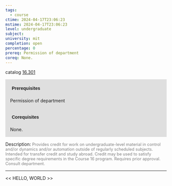 ```yaml
---
tags:
  - course
ctime: 2024-04-17T23:06:23
mstime: 2024-04-17T23:06:23
level: undergraduate
subject: 
university: mit
completion: open
percentage: 0
prereq: Permission of department
coreq: None.
---
```


catalog [16.301](http://student.mit.edu/catalog/m16a.html#16.301)

<span style="display: block; padding: 15px; background-color: rgb(100, 100, 100, 0.2);"><font id="m_prereq1414_0" style="display: block; font-family: Arial, sans-serif; font-weight: bold; padding: 5px">Prerequisites</font><br><span id="prereq1414_0">Permission of department</span></span>
<span style="display: block; padding: 15px; background-color: rgb(100, 100, 100, 0.2);"><font id="m_coreq1414_0" style="display: block; font-family: Arial, sans-serif; font-weight: bold; padding: 5px">Corequisites</font><br><span id="coreq1414_0">None.</span></span>

<font style="">Description:</font>
<font style="color: grey; font-size: 0.8rem;">Provides credit for work on undergraduate-level material in control and/or dynamics and/or automation outside of regularly scheduled subjects. Intended for transfer credit and study abroad. Credit may be used to satisfy specific degree requirements in the Course 16 program. Requires prior approval. Consult department.</font>



---

<< HELLO, WORLD >>

